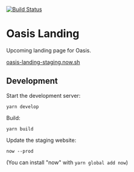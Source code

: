 [![Build Status](https://travis-ci.com/makerdao/oasis-landing.svg?token=ypax3WLsfk1Dj4t78DCV&branch=master)](https://travis-ci.com/makerdao/oasis-landing)

# Oasis Landing

Upcoming landing page for Oasis.

[oasis-landing-staging.now.sh](https://oasis-landing-staging.now.sh/)

## Development

Start the development server:

`yarn develop`

Build:

`yarn build`

Update the staging website:

`now --prod`

(You can install "now" with `yarn global add now`)
